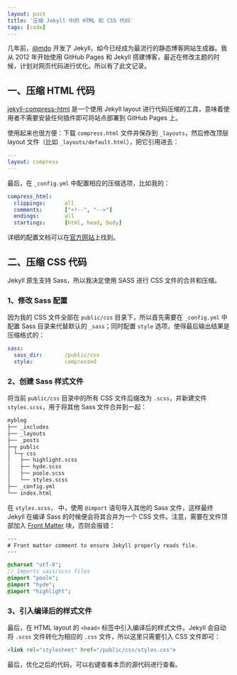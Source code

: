 ```yaml
---
layout: post
title: '压缩 Jekyll 中的 HTML 和 CSS 代码'
tags: [code]
---
```


几年前，[@mdo](http://markdotto.com/) 开发了 Jekyll，如今已经成为最流行的静态博客网站生成器。我从 2012 年开始使用 GitHub Pages 和 Jekyll 搭建博客，最近在修改主题的时候，计划对网页代码进行优化。所以有了此文记录。


## 一、压缩 HTML 代码

[jekyll-compress-html](https://github.com/penibelst/jekyll-compress-html) 是一个使用 Jekyll layout 进行代码压缩的工具，意味着使用者不需要安装任何插件即可将站点部署到 GitHub Pages 上。

使用起来也很方便：下载 `compress.html` 文件并保存到 `_layouts`，然后修改顶层 layout 文件（比如 `_layouts/default.html`），把它引用进去：

~~~yaml
---
layout: compress
---
~~~

最后，在 `_config.yml` 中配置相应的压缩选项，比如我的：

~~~yaml
compress_html:
  clippings:      all
  comments:       ["<!--", "-->"]
  endings:        all
  startings:      [html, head, body]
~~~

详细的配置文档可以在[官方网站](http://jch.penibelst.de/)上找到。


## 二、压缩 CSS 代码

Jekyll 原生支持 Sass，所以我决定使用 SASS 进行 CSS 文件的合并和压缩。

### 1、修改 Sass 配置

因为我的 CSS 文件全部在 `public/css` 目录下，所以首先需要在 `_config.yml` 中配置 Sass 目录来代替默认的 `_sass`；同时配置 `style` 选项，使得最后输出结果是压缩格式的：

~~~yaml
sass:
  sass_dir:       /public/css
  style:          compressed
~~~

### 2、创建 Sass 样式文件

将当前 `public/css` 目录中的所有 CSS 文件后缀改为 `.scss`，并新建文件 `styles.scss`，用于将其他 Sass 文件合并到一起：

~~~sh
myblog
├── _includes
├── _layouts
├── _posts
├─┬ public
│ └─┬ css
│   ├── highlight.scss
│   ├── hyde.scss
│   ├── poole.scss
│   └── styles.scss
├── _config.yml
└── index.html
~~~


在 `styles.scss`， 中，使用 `@import` 语句导入其他的 Sass 文件，这样最终 Jekyll 在编译 Sass 的时候便会将其合并为一个 CSS 文件。注意，需要在文件顶部加入 [Front Matter](https://jekyllrb.com/docs/frontmatter/) 块，否则会报错：

~~~sass
---
# Front matter comment to ensure Jekyll properly reads file.
---

@charset "utf-8";
// Imports sass/scss files
@import "poole";
@import "hyde";
@import "highlight";
~~~

### 3、引入编译后的样式文件

最后，在 HTML layout 的 `<head>` 标签中引入编译后的样式文件。Jekyll 会自动将 `.scss` 文件转化为相应的 `.css` 文件，所以这里只需要引入 CSS 文件即可：

~~~html
<link rel="stylesheet" href="/public/css/styles.css">
~~~


最后，优化之后的代码，可以右键查看本页的源代码进行查看。
